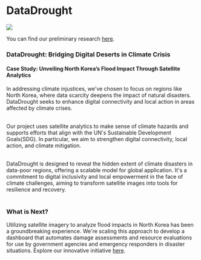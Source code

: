# DataDrought

![](https://github.com/gigisung0503/north_korea_datadrought/blob/main/north_korea_huirong.gif)

You can find our preliminary research [here](https://arcg.is/0fmyT1).



### DataDrought: Bridging Digital Deserts in Climate Crisis
#### Case Study: Unveiling North Korea’s Flood Impact Through Satellite Analytics 

In addressing climate injustices, we've chosen to focus on regions like North Korea, where data scarcity deepens the impact of natural disasters. DataDrought seeks to enhance digital connectivity and local action in areas affected by climate crises.</br></br>

Our project uses satellite analytics to make sense of climate hazards and supports efforts that align with the UN's Sustainable Development Goals(SDG). In particular, we aim to strengthen digital connectivity, local action, and climate mitigation.</br></br>

DataDrought is designed to reveal the hidden extent of climate disasters in data-poor regions, offering a scalable model for global application. It's a commitment to digital inclusivity and local empowerment in the face of climate challenges, aiming to transform satellite images into tools for resilience and recovery.</br></br>

### What is Next?

Utilizing satellite imagery to analyze flood impacts in North Korea has been a groundbreaking experience. We're scaling this approach to develop a dashboard that automates damage assessments and resource evaluations for use by government agencies and emergency responders in disaster situations. Explore our innovative initiative [here](https://github.com/gigisung0503/post_disaster.git).
